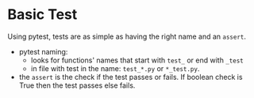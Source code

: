 # Basic Test

Using pytest, tests are as simple as having the right name and an `assert`.

- pytest naming:
    - looks for functions' names that start with `test_` or end with `_test`
    - in file with test in the name: `test_*.py` or `*_test.py`.
- the `assert` is the check if the test passes or fails.  If boolean check is True then the test passes else fails.


